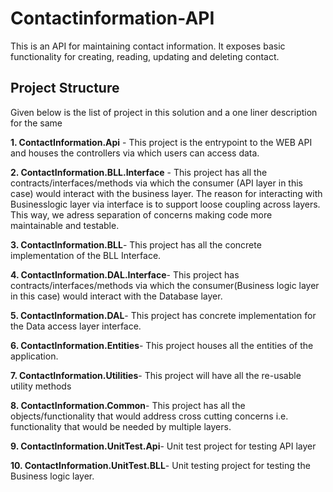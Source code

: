 # Contactinformation-API

This is an API for maintaining contact information. It exposes basic functionality for creating, reading, updating and deleting contact.

## Project Structure
Given below is the list of project in this solution and a one liner description for the same

**1. ContactInformation.Api** -
This project is the entrypoint to the WEB API and houses the controllers via which users can access data.

**2. ContactInformation.BLL.Interface** -
This project has all the contracts/interfaces/methods via which the consumer (API layer in this case) would interact with the business layer. The reason for interacting with Businesslogic layer via interface is to support loose coupling across layers. This way, we adress separation of concerns making code more maintainable and testable.

**3. ContactInformation.BLL**-
This project has all the concrete implementation of the BLL Interface.

**4. ContactInformation.DAL.Interface**-
This project has contracts/interfaces/methods via which the consumer(Business logic layer in this case) would interact with the Database layer. 

**5. ContactInformation.DAL**-
This project has concrete implementation for the Data access layer interface.

**6. ContactInformation.Entities**-
This project houses all the entities of the application.

**7. ContactInformation.Utilities**-
This project will have all the re-usable utility methods

**8. ContactInformation.Common**-
This project has all the objects/functionality that would address cross cutting concerns i.e. functionality that would be needed by multiple layers.

**9. ContactInformation.UnitTest.Api**-
Unit test project for testing API layer

**10. ContactInformation.UnitTest.BLL**-
Unit testing project for testing the Business logic layer.





